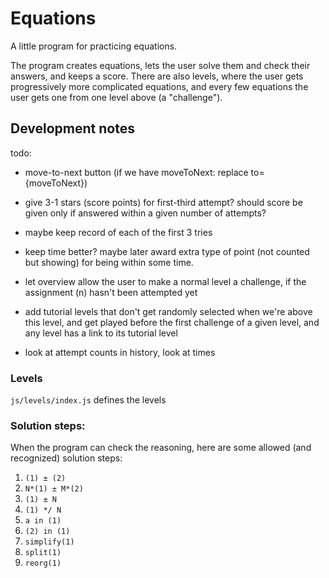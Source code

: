 # Equations

A little program for practicing equations.

The program creates equations, lets the user solve them and check their answers, and keeps a score. There are also levels, where the user gets progressively more complicated equations, and every few equations the user gets one from one level above (a "challenge").

## Development notes

todo:

- move-to-next button (if we have moveToNext: replace to={moveToNext})
- give 3-1 stars (score points) for first-third attempt? should score be given only if answered within a given number of attempts?

- maybe keep record of each of the first 3 tries
- keep time better? maybe later award extra type of point (not counted but showing) for being within some time.

- let overview allow the user to make a normal level a challenge, if the assignment (n) hasn't been attempted yet

- add tutorial levels that don't get randomly selected when we're above this level, and get played before the first challenge of a given level, and any level has a link to its tutorial level

- look at attempt counts in history, look at times


### Levels

`js/levels/index.js` defines the levels


### Solution steps:

When the program can check the reasoning, here are some allowed (and recognized) solution steps:

1. `(1) ± (2)`
1. `N*(1) ± M*(2)`
1. `(1) ± N`
1. `(1) */ N`
1. `a in (1)`
1. `(2) in (1)`
1. `simplify(1)`
1. `split(1)`
1. `reorg(1)`
